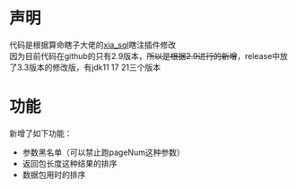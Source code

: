 # 声明
代码是根据算命瞎子大佬的[xia_sql](https://github.com/smxiazi/xia_sql/tree/main)瞎注插件修改<br>
因为目前代码在github的只有2.9版本，~~所以是根据2.9进行的新增~~，release中放了3.3版本的修改版，有jdk11 17 21三个版本<br>

# 功能
新增了如下功能：<br>
- 参数黑名单（可以禁止跑pageNum这种参数）
- 返回包长度这种结果的排序
- 数据包用时的排序

